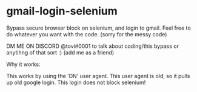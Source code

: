 # gmail-login-selenium
Bypass secure browser block on selenium, and login to gmail. Feel free to do whatever you want with the code. (sorry for the messy code)

DM ME ON DISCORD @tovi#0001 to talk about coding/this bypass or anytihng of that sort :) (add me as a friend)

Why it works:

This works by using the 'DN' user agent. This user agent is old, so it pulls up old google login. This login does not block selenium! 


